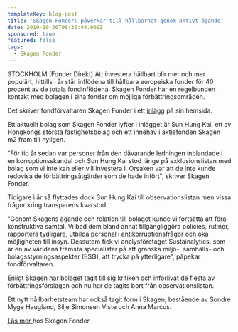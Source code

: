 ```yaml
---
templateKey: blog-post
title: 'Skagen Fonder: påverkar till hållbarhet genom aktivt ägande'
date: 2019-10-30T08:30:44.909Z
sponsored: true
featured: false
tags:
  - Skagen Fonder
---
```

STOCKHOLM (Fonder Direkt) Att investera hållbart blir mer och mer populärt, hittills i år står inflödena till hållbara europeiska fonder för 40 procent av de totala fondinflödena. Skagen Fonder har en regelbunden kontakt med bolagen i sina fonder om möjliga förbättringsområden.



Det skriver fondförvaltaren Skagen Fonder i ett [inlägg](https://www.skagenfonder.se/tema/hallbarhet/hur-arbetar-skagen-med-hallbarhet/) på sin hemsida.



Ett aktuellt bolag som Skagen Fonder lyfter i inlägget är Sun Hung Kai, ett av Hongkongs största fastighetsbolag och ett innehav i aktiefonden Skagen m2 fram till nyligen.



"För tio år sedan var personer från den dåvarande ledningen inblandade i en korruptionsskandal och Sun Hung Kai stod länge på exklusionslistan med bolag som vi inte kan eller vill investera i. Orsaken var att de inte kunde redovisa de förbättringsåtgärder som de hade infört", skriver Skagen Fonder.



Tidigare i år så flyttades dock Sun Hung Kai till observationslistan men vissa frågor kring transparens kvarstod.



"Genom Skagens ägande och relation till bolaget kunde vi fortsätta att föra konstruktiva samtal. Vi bad dem bland annat tillgängliggöra policies, rutiner, rapportera tydligare, utbilda personal i antikorruptionsfrågor och öka möjligheten till insyn. Dessutom fick vi analysföretaget Sustainalytics, som är en av världens främsta specialister på att granska miljö-, samhälls- och bolagsstyrningsaspekter (ESG), att trycka på ytterligare", påpekar fondförvaltaren.



Enligt Skagen har bolaget tagit till sig kritiken och införlivat de flesta av förbättringsförslagen och nu har de tagits bort från observationslistan.



Ett nytt hållbarhetsteam har också tagit form i Skagen, bestående av Sondre Myge Haugland, Silje Simonsen Viste och Anna Marcus.



[Läs mer ](https://www.skagenfonder.se/tema/hallbarhet/hur-arbetar-skagen-med-hallbarhet/)hos Skagen Fonder.
